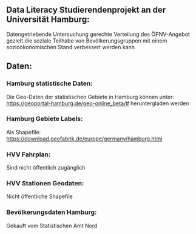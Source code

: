 ## Data Literacy Studierendenprojekt an der Universität Hamburg:
Datengetriebende Untersuchung gerechte Verteilung des ÖPNV-Angebot gezielt die soziale Teilhabe von Bevölkerungsgruppen mit einem sozioökonomischen Stand verbessert werden kann 

## Daten:
### Hamburg statistische Daten:
Die Geo-Daten der statistischen Gebiete in Hamburg können unter: https://geoportal-hamburg.de/geo-online_beta/# 
heruntergladen werden 

### Hamburg Gebiete Labels: 
Als Shapefile: https://download.geofabrik.de/europe/germany/hamburg.html


### HVV Fahrplan:
Sind nicht öffentlich zugänglich 

### HVV Stationen Geodaten:
Nicht öffentliche Shapefile

### Bevölkerungsdaten Hamburg:
Gekauft vom Statistischen Amt Nord